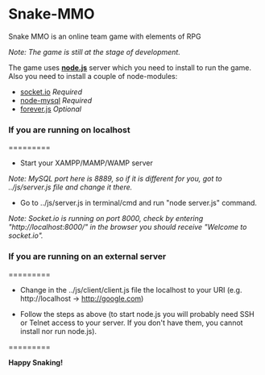 Snake-MMO
=========

Snake MMO is an online team game with elements of RPG

*Note: The game is still at the stage of development.*

The game uses **[node.js](http://nodejs.org/)** server which
you need to install to run the game. Also you need to install
a couple of node-modules:

* [socket.io](http://socket.io/) *Required*
* [node-mysql](https://github.com/felixge/node-mysql) *Required*
* [forever.js](https://github.com/nodejitsu/forever) *Optional*

### If you are running on localhost ###
=========

* Start your XAMPP/MAMP/WAMP server

*Note: MySQL port here is 8889, so if it is different for you,*
*got to ../js/server.js file and change it there.*

* Go to ../js/server.js in terminal/cmd and run "node server.js" command.

*Note: Socket.io is running on port 8000, check by entering*
*"http://localhost:8000/" in the browser you should receive*
*"Welcome to socket.io".*

### If you are running on an external server ###
=========

* Change in the ../js/client/client.js file the localhost to your URI
(e.g. http://localhost -> http://google.com)

* Follow the steps as above (to start node.js you will probably need
SSH or Telnet access to your server. If you don't have them, you cannot
install nor run node.js).

=========

**Happy Snaking!**


